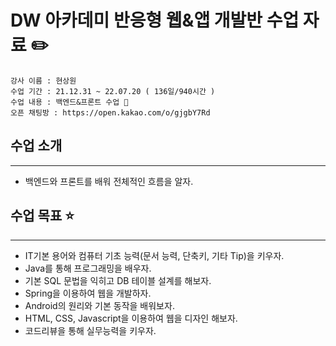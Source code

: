 # DW 아카데미 반응형 웹&앱 개발반 수업 자료 :pencil2:

    강사 이름 : 현상원
    수업 기간 : 21.12.31 ~ 22.07.20 ( 136일/940시간 )
    수업 내용 : 백엔드&프론트 수업 🚀
    오픈 채팅방 : https://open.kakao.com/o/gjgbY7Rd

## 수업 소개

---

- 백엔드와 프론트를 배워 전체적인 흐름을 알자.

## 수업 목표 ⭐

---

- IT기본 용어와 컴퓨터 기초 능력(문서 능력, 단축키, 기타 Tip)을 키우자.
- Java를 통해 프로그래밍을 배우자.
- 기본 SQL 문법을 익히고 DB 테이블 설계를 해보자.
- Spring을 이용하여 웹을 개발하자.
- Android의 원리와 기본 동작을 배워보자.
- HTML, CSS, Javascript을 이용하여 웹을 디자인 해보자.
- 코드리뷰을 통해 실무능력을 키우자.
